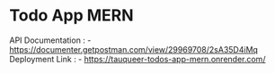 # Todo App MERN

API Documentation : - https://documenter.getpostman.com/view/29969708/2sA35D4iMq
Deployment Link : - https://tauqueer-todos-app-mern.onrender.com/
